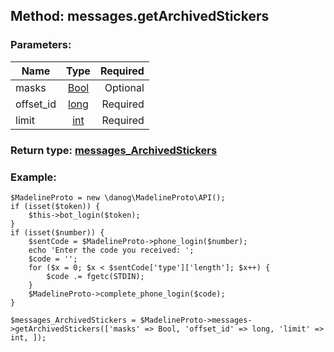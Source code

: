 ## Method: messages.getArchivedStickers  

### Parameters:

| Name     |    Type       | Required |
|----------|:-------------:|---------:|
|masks|[Bool](../types/Bool.md) | Optional|
|offset\_id|[long](../types/long.md) | Required|
|limit|[int](../types/int.md) | Required|


### Return type: [messages\_ArchivedStickers](../types/messages\_ArchivedStickers.md)

### Example:


```
$MadelineProto = new \danog\MadelineProto\API();
if (isset($token)) {
    $this->bot_login($token);
}
if (isset($number)) {
    $sentCode = $MadelineProto->phone_login($number);
    echo 'Enter the code you received: ';
    $code = '';
    for ($x = 0; $x < $sentCode['type']['length']; $x++) {
        $code .= fgetc(STDIN);
    }
    $MadelineProto->complete_phone_login($code);
}

$messages_ArchivedStickers = $MadelineProto->messages->getArchivedStickers(['masks' => Bool, 'offset_id' => long, 'limit' => int, ]);
```